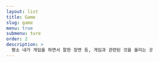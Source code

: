 ```yaml
---
layout: list
title: Game
slug: game
menu: true
submenu: ture
order: 2
description: >
  평소 내가 게임을 하면서 잘한 장면 등, 게임과 관련된 것을 올리는 곳
---
```

